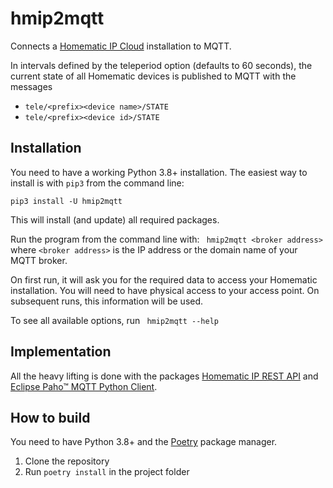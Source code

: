 # hmip2mqtt

Connects a [Homematic IP Cloud](https://www.homematic-ip.com/en/start.html) installation to MQTT.

In intervals defined by the teleperiod option (defaults to 60 seconds), the current state of all Homematic devices is published to MQTT with the messages
* `tele/<prefix><device name>/STATE`
* `tele/<prefix><device id>/STATE`

## Installation

You need to have a working Python 3.8+ installation. The easiest way to install is with `pip3` from the command line:

```pip3 install -U hmip2mqtt```

 This will install (and update) all required packages.

Run the program from the command line with:
``` hmip2mqtt <broker address>```
where `<broker address>` is the IP address or the domain name of your MQTT broker.

On first run, it will ask you for the required data to access your Homematic installation. You will need to have physical access to your access point.
On subsequent runs, this information will be used.

To see all available options, run
``` hmip2mqtt --help```

## Implementation

All the heavy lifting is done with the packages [Homematic IP REST API](https://github.com/coreGreenberet/homematicip-rest-api) and [Eclipse Paho™ MQTT Python Client](https://github.com/eclipse/paho.mqtt.python).

## How to build
You need to have Python 3.8+ and the [Poetry](https://python-poetry.org/) package manager.
1. Clone the repository
2. Run `poetry install` in the project folder
